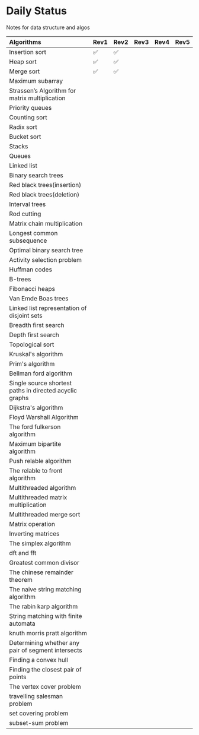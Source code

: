 # Daily Status
Notes for data structure and algos


|Algorithms|Rev1|Rev2|Rev3|Rev4|Rev5|
|:---------|:---|----|----|:---|:---|
|Insertion sort|:white_check_mark:|:white_check_mark:|
|Heap sort|:white_check_mark:|:white_check_mark:|
|Merge sort|:white_check_mark:|:white_check_mark:|
|Maximum subarray|
|Strassen’s Algorithm for matrix multiplication|
|Priority queues|
|Counting sort|
|Radix sort|
|Bucket sort|
|Stacks|
|Queues|
|Linked list|
|Binary search trees|
|Red black trees(insertion)|
|Red black trees(deletion)|
|Interval trees|
|Rod cutting|
|Matrix chain multiplication|
|Longest common subsequence|
|Optimal binary search tree|
|Activity selection problem|
|Huffman codes|
|B-trees|
|Fibonacci heaps|
|Van Emde Boas trees|
|Linked list representation of disjoint sets|
|Breadth first search|
|Depth first search|
|Topological sort|
|Kruskal's algorithm|
|Prim's algorithm|
|Bellman ford algorithm|
|Single source shortest paths in directed acyclic graphs|
|Dijkstra's algorithm|
|Floyd Warshall Algorithm|
|The ford fulkerson algorithm|
|Maximum bipartite algorithm|
|Push relable algorithm|
|The relable to front algorithm|
|Multithreaded algorithm|
|Multithreaded matrix multiplication|
|Multithreaded merge sort|
|Matrix operation|
|Inverting matrices|
|The simplex algorithm|
|dft and fft|
|Greatest common divisor|
|The chinese remainder theorem|
|The naive string matching algorithm|
|The rabin karp algorithm|
|String matching with finite automata|
| knuth morris pratt algorithm|
|Determining whether any pair of segment intersects|
|Finding a convex hull|
|Finding the closest pair of points|
|The vertex cover problem|
| travelling salesman problem|
| set covering problem|
| subset-sum problem|











